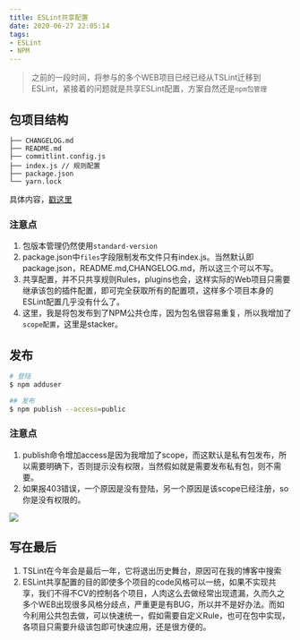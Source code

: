 ```yaml
---
title: ESLint共享配置
date: 2020-06-27 22:05:14
tags:
- ESLint
- NPM
---
```


> 之前的一段时间，将参与的多个WEB项目已经已经从TSLint迁移到ESLint，紧接着的问题就是共享ESLint配置，方案自然还是`npm包管理`


## 包项目结构

```
├── CHANGELOG.md
├── README.md
├── commitlint.config.js
├── index.js // 规则配置
├── package.json
└── yarn.lock

```

具体内容，[戳这里](https://github.com/alanhg/react-eslint-recommend-rule)

### 注意点
1. 包版本管理仍然使用`standard-version`
2. package.json中`files`字段限制发布文件只有index.js。当然默认即package.json，README.md,CHANGELOG.md，所以这三个可以不写。
3. 共享配置，并不只共享规则Rules，plugins也会，这样实际的Web项目只需要继承该包的插件配置，即可完全获取所有的配置项，这样多个项目本身的ESLint配置几乎没有什么了。
4. 这里，我是将包发布到了NPM公共仓库，因为包名很容易重复，所以我增加了`scope配置`，这里是stacker。


## 发布
 
 
 ```bash
 # 登陆
 $ npm adduser
 
 ## 发布
 $ npm publish --access=public
 
 ```
 
### 注意点
1. publish命令增加access是因为我增加了scope，而这默认是私有包发布，所以需要明确下，否则提示没有权限，当然假如就是需要发布私有包，则不需要。
2. 如果报403错误，一个原因是没有登陆，另一个原因是该scope已经注册，so你是没有权限的。

![](https://static.1991421.cn/2020/2020-06-28-141032.jpeg)

## 写在最后
1. TSLint在今年会是最后一年，它将退出历史舞台，原因可在我的博客中搜索
2. ESLint共享配置的目的即使多个项目的code风格可以一统，如果不实现共享，我们不得不CV的控制各个项目，人肉这么去做经常出现遗漏，久而久之多个WEB出现很多风格分歧点，严重更是有BUG，所以并不是好办法。而如今利用公共包去做，可以快速统一，假如需要自定义Rule，也可在包中实现，各项目只需要升级该包即可快速应用，还是很方便的。





